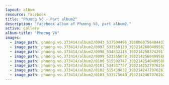 ```yaml
---
layout: album
resource: facebook
title: "Phương Võ - Part album2"
description: "facebook album of Phương Võ, part album2."
active: gallery
album-title: "Phương Võ"
images:
  - image_path: phuong.vo.373414/album2/0043_537504496_3938060756484433_221182745490085908_n.jpg
  - image_path: phuong.vo.373414/album2/0097_533560120_3932142600409582_6043085530570477891_n.jpg
  - image_path: phuong.vo.373414/album2/0098_534832318_3932142583742917_2088367677453859995_n.jpg
  - image_path: phuong.vo.373414/album2/0099_533555058_3932142560409586_2393542143444316632_n.jpg
  - image_path: phuong.vo.373414/album2/0100_515502747_3932142540409588_6464612465387735452_n.jpg
  - image_path: phuong.vo.373414/album2/0101_534537757_3932142527076256_2958211235167982499_n.jpg
  - image_path: phuong.vo.373414/album2/0102_515439832_3932142477076261_4050587292106283763_n.jpg
  - image_path: phuong.vo.373414/album2/0103_533575640_3932142467076262_2559248125988427120_n.jpg
---
```

